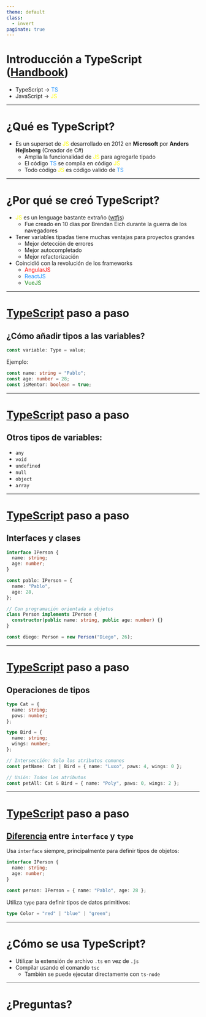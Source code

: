 ```yaml
---
theme: default
class:
  - invert
paginate: true
---
```


<style>
@import url('https://fonts.googleapis.com/css2?family=Readex+Pro:wght@300;400;500;600;700&display=swap');

section {
  font-family: 'Readex Pro', sans-serif !important;
}
</style>

# Introducción a TypeScript ([Handbook](https://www.typescriptlang.org/docs/handbook/intro.html))

- TypeScript -> <span style="color: dodgerblue">TS</span>
- JavaScript -> <span style="color: yellow">JS</span>

---

# ¿Qué es TypeScript?

- Es un superset de <span style="color: yellow">JS</span> desarrollado en 2012 en **Microsoft** por **Anders Hejlsberg** (Creador de C#)
  - Amplía la funcionalidad de <span style="color: yellow">JS</span> para agregarle tipado
  - El código <span style="color: dodgerblue">TS</span> se compila en código <span style="color: yellow">JS</span>
  - Todo código <span style="color: yellow">JS</span> es código valido de <span style="color: dodgerblue">TS</span>

---

# ¿Por qué se creó TypeScript?

- <span style="color: yellow">JS</span> es un lenguage bastante extraño ([wtfjs](https://github.com/denysdovhan/wtfjs))
  - Fue creado en 10 días por Brendan Eich durante la guerra de los navegadores
- Tener variables tipadas tiene muchas ventajas para proyectos grandes
  - Mejor detección de errores
  - Mejor autocompletado
  - Mejor refactorización
- Coincidió con la revolución de los frameworks
  - <span style="color: red">AngularJS</span>
  - <span style="color: dodgerblue">ReactJS</span>
  - <span style="color: green">VueJS</span>

---

# [TypeScript](https://www.typescriptlang.org/play?#code/MYewdgzgLgBAZgSwE7QHIEMC2BTAXDaJBMAcxgF4YAiABXQCMAbEKgbgChRJZ0S8YwAV0z1sSCjABMADg5doMBBACy2MFBBJ89ECEbZ0YCVCSDsrIA) paso a paso

## ¿Cómo añadir tipos a las variables?

```ts
const variable: Type = value;
```

Ejemplo:

```ts
const name: string = "Pablo";
const age: number = 28;
const isMentor: boolean = true;
```

---

# [TypeScript](https://www.typescriptlang.org/play?#code/GYVwdgxgLglg9mABABwE4zFAIgQyjgCmBlQGcoA5HAWwFMAuRc9MAcwBpEAbHcquxswwdEtajhhdBUFqwCUiAN4AoRGsQQEpOF1oA6LnFZESfGrU48zdTmIlc5AbmUBfZctCRYCFCygEoWgAPKEYcMABPBRV1DS0dfUNjQJCnV3c0DH8ARjTMzAIAIgALWi5DQry-ANQQWiqsgjAQcoaC8AATWmIwWg62-0UXAYIAbQBdOSA) paso a paso

## Otros tipos de variables:

- `any`
- `void`
- `undefined`
- `null`
- `object`
- `array`

---

# [TypeScript](https://www.typescriptlang.org/play?#code/JYOwLgpgTgZghgYwgAgJIAVoGcD2JkDeAUMsiHALYQBcyWYUoA5gNwnJxM1kCuFARtDYBfIkQR56yAA5x+AGxy0M2PMgC8hduSq0AROjmK9AGnaduAJgAcZ4WyIB6R8gDCa6VBxMolRMABn-BxGCHA4ABM4DmQcfgArCDAcLHF5OCwsZEwoXHxgCml5CCpwLJVctWJSCRB6KB4EZKgACmkeBWAEMkpueuYTGQ75Lo4uWhA+QSgASkJRUXFJMGQI4AgmJWzVfE0QCAB3bcqQFr0AEXXN02RLADYZliA) paso a paso

## Interfaces y clases

```ts
interface IPerson {
  name: string;
  age: number;
}

const pablo: IPerson = {
  name: "Pablo",
  age: 28,
};

// Con programación orientada a objetos
class Person implements IPerson {
  constructor(public name: string, public age: number) {}
}

const diego: Person = new Person("Diego", 26);
```

---

# [TypeScript](https://www.typescriptlang.org/play?#code/C4TwDgpgBAwghsKBeKBvAUFKA7OBbCALigGdgAnAS2wHMBuTKMOAdxOOwFc8AjCchgF8G6UJCgAhSuQAmyNI1wFiZKrQZYW1Guxzc+A9MPToA9KagBJbMH4kIAYweUAz9mIBlAPYAbL1D8SKAQqHk5gLyCHLzxObAgSdGjsMiYIYAA5fCJYBCgAH0lpORRUHGziACIAGU4ADy9KgBomVl0AFhatWl0ABihjMwsAVWxXdygAFS8ZSIC5kMowiMTk1MhgAEEfH2J4RAAyItl5MqUcyoAFXxBm1rZiXq7tXQAmAbogA) paso a paso

## Operaciones de tipos

```ts
type Cat = {
  name: string;
  paws: number;
};

type Bird = {
  name: string;
  wings: number;
};

// Intersección: Solo los atributos comunes
const petName: Cat | Bird = { name: "Luxo", paws: 4, wings: 0 };

// Unión: Todos los atributos
const petAll: Cat & Bird = { name: "Poly", paws: 0, wings: 2 };
```

---

# [TypeScript](https://www.typescriptlang.org/play) paso a paso

## [Diferencia](https://www.typescriptlang.org/docs/handbook/2/everyday-types.html#differences-between-type-aliases-and-interfaces) entre `interface` y `type`

Usa `interface` siempre, principalmente para definir tipos de objetos:

```ts
interface IPerson {
  name: string;
  age: number;
}

const person: IPerson = { name: "Pablo", age: 28 };
```

Utiliza `type` para definir tipos de datos primitivos:

```ts
type Color = "red" | "blue" | "green";
```

---

# ¿Cómo se usa TypeScript?

- Utilizar la extensión de archivo `.ts` en vez de `.js`
- Compilar usando el comando `tsc`
  - También se puede ejecutar directamente con `ts-node`

---

# ¿Preguntas?
